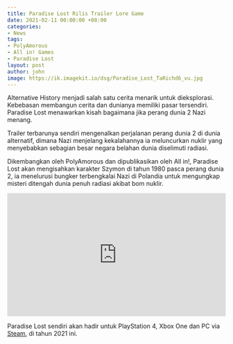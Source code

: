 ```yaml
---
title: Paradise Lost Rilis Trailer Lore Game
date: 2021-02-11 00:00:00 +08:00
categories:
- News
tags:
- PolyAmorous
- All in! Games
- Paradise Lost
layout: post
author: john
image: https://ik.imagekit.io/dsg/Paradise_Lost_TaRichd6_vu.jpg
---
```


Alternative History menjadi salah satu cerita menarik untuk dieksplorasi. Kebebasan membangun cerita dan dunianya memiliki pasar tersendiri. Paradise Lost menawarkan kisah bagaimana jika perang dunia 2 Nazi menang.

Trailer terbarunya sendiri mengenalkan perjalanan perang dunia 2 di dunia alternatif, dimana Nazi menjelang kekalahannya ia meluncurkan nuklir yang menyebabkan sebagian besar negara belahan dunia diselimuti radiasi.

Dikembangkan oleh PolyAmorous dan dipublikasikan oleh All in!, Paradise Lost akan mengisahkan karakter Szymon di tahun 1980 pasca perang dunia 2, ia menelurusi bungker terbengkalai Nazi di Polandia untuk mengungkap misteri ditengah dunia penuh radiasi akibat bom nuklir.

<style>.embed-container { position: relative; padding-bottom: 56.25%; height: 0; overflow: hidden; max-width: 100%; } .embed-container iframe, .embed-container object, .embed-container embed { position: absolute; top: 0; left: 0; width: 100%; height: 100%; }</style><div class='embed-container'><iframe src='https://www.youtube.com/embed//ussiKOrRHmE' frameborder='0' allowfullscreen></iframe></div>

Paradise Lost sendiri akan hadir untuk PlayStation 4, Xbox One dan PC via [Steam](https://store.steampowered.com/app/982720/Paradise_Lost/), di tahun 2021 ini.